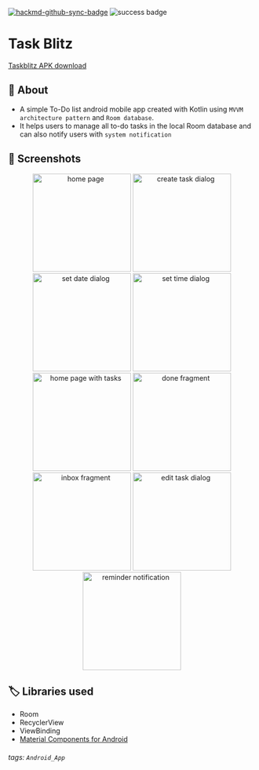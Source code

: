 [![hackmd-github-sync-badge](https://hackmd.io/t4yFgmrrRvKV77RJVEwOmQ/badge)](https://hackmd.io/t4yFgmrrRvKV77RJVEwOmQ)
![success badge](https://img.shields.io/badge/status-success-green)
# Task Blitz

[Taskblitz APK download](https://drive.google.com/file/d/1v3A8Mmap81gCq9KBf-HYFs4UKvA4hwuY/view?usp=sharing)

## :memo: About
* A simple To-Do list android mobile app created with Kotlin using `MVVM architecture pattern` and `Room database`. 
* It helps users to manage all to-do tasks in the local Room database and can also notify users with `system notification`


## :date: Screenshots

<p align="center">
    
<img src="https://hackmd.io/_uploads/rJd2OGPLn.png" alt="home page" width="200">
<img src="https://hackmd.io/_uploads/BJXktMDUh.png" alt="create task dialog" width="200">
<img src="https://hackmd.io/_uploads/By86cGvU2.png" alt="set date dialog" width="200">
<img src="https://hackmd.io/_uploads/rkzloGw8h.png" alt="set time dialog" width="200">
<img src="https://hackmd.io/_uploads/HkyS2zPIh.png" alt="home page with tasks" width="200">
<img src="https://hackmd.io/_uploads/r1Bv3zvI3.png" alt="done fragment" width="200">
<img src="https://hackmd.io/_uploads/BkeRnMvIn.png" alt="inbox fragment" width="200">
<img src="https://hackmd.io/_uploads/HkiIZmvI2.png" alt="edit task dialog" width="200">
<img src="https://hackmd.io/_uploads/S1XsTzwL2.png" alt="reminder notification" width="200">
    
</p>


## :label: Libraries used
* Room
* RecyclerView
* ViewBinding
* [Material Components for Android](https://m3.material.io/)

###### tags: `Android_App`
